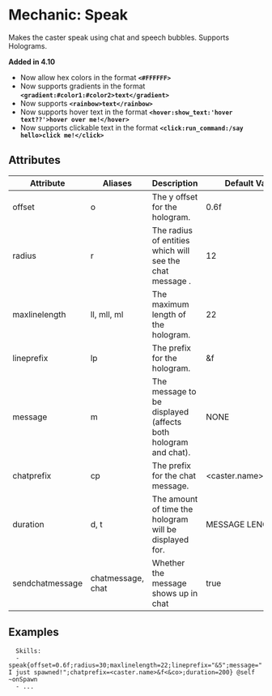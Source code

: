 Mechanic: Speak
===============

Makes the caster speak using chat and speech bubbles. Supports
Holograms.

**Added in 4.10**

* Now allow hex colors in the format **`<#FFFFFF>`**
* Now supports gradients in the format **`<gradient:#color1:#color2>text</gradient>`**
* Now supports **`<rainbow>text</rainbow>`**
* Now supports hover text in the format **`<hover:show_text:'hover text??'>hover over me!</hover>`**
* Now supports clickable text in the format **`<click:run_command:/say hello>click me!</click>`**

Attributes
----------

| Attribute     | Aliases     | Description                                                   | Default Value                    |
|---------------|-------------|---------------------------------------------------------------|----------------------------------|
| offset        | o           | The y offset for the hologram.                                | 0.6f                             |
| radius        | r           | The radius of entities which will see the chat message .      | 12                               |
| maxlinelength | ll, mll, ml | The maximum length of the hologram.                           | 22                               |
| lineprefix    | lp          | The prefix for the hologram.                                  | &f                               |
| message       | m           | The message to be displayed (affects both hologram and chat). | NONE                             |
| chatprefix    | cp          | The prefix for the chat message.                              | &lt;caster.name&gt;&f&lt;&co&gt; |
| duration      | d, t        | The amount of time the hologram will be displayed for.        | MESSAGE LENGTH * 4              |
| sendchatmessage | chatmessage, chat | Whether the message shows up in chat                  | true              |

  

Examples
--------

      Skills:
      - speak{offset=0.6f;radius=30;maxlinelength=22;lineprefix="&5";message=" I just spawned!";chatprefix=<caster.name>&f<&co>;duration=200} @self ~onSpawn
      - ...